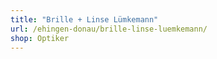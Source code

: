 ```yaml
---
title: "Brille + Linse Lümkemann"
url: /ehingen-donau/brille-linse-luemkemann/
shop: Optiker
---
```


